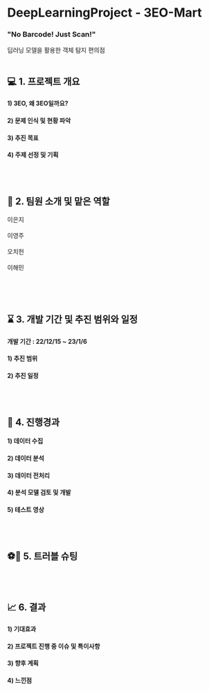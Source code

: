 # DeepLearningProject - 3EO-Mart
### "No Barcode! Just Scan!"
딥러닝 모델을 활용한 객체 탐지 편의점
<br></br>

## :computer: 1. 프로젝트 개요
#### 1) 3EO, 왜 3EO일까요?
#### 2) 문제 인식 및 현황 파악
#### 3) 추진 목표
#### 4) 주제 선정 및 기획


<br></br>
## :raising_hand: 2. 팀원 소개 및 맡은 역할
이은지 <br></br>
이영주 <br></br>
오치헌 <br></br>
이해민  <br></br>

<br></br>

## :hourglass: 3. 개발 기간 및 추진 범위와 일정
#### 개발 기간 : 22/12/15 ~ 23/1/6
#### 1) 추진 범위
#### 2) 추진 일정

<br></br>


## :bookmark_tabs: 4. 진행경과
#### 1) 데이터 수집
#### 2) 데이터 분석
#### 3) 데이터 전처리
#### 4) 분석 모델 검토 및 개발
#### 5) 테스트 영상

<br></br>


## :soccer::running: 5. 트러블 슈팅
 

<br></br>
 
 
## :chart_with_upwards_trend: 6. 결과
#### 1) 기대효과
#### 2) 프로젝트 진행 중 이슈 및 특이사항
#### 3) 향후 계획
#### 4) 느낀점



<br></br>
